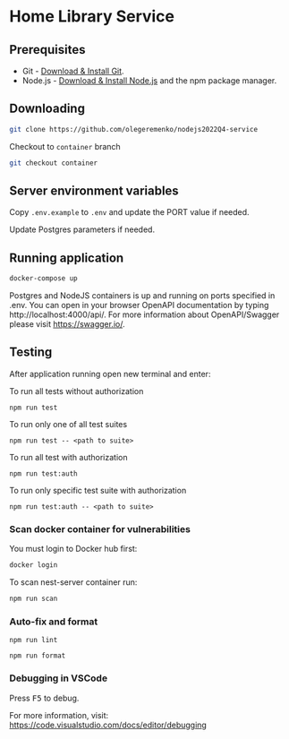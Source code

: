 # Home Library Service

## Prerequisites

- Git - [Download & Install Git](https://git-scm.com/downloads).
- Node.js - [Download & Install Node.js](https://nodejs.org/en/download/) and the npm package manager.

## Downloading

```bash
git clone https://github.com/olegeremenko/nodejs2022Q4-service
```

Checkout to `container` branch

```bash
git checkout container
```

## Server environment variables

Copy `.env.example` to `.env` and update the PORT value if needed.

Update Postgres parameters if needed.

## Running application

```bash
docker-compose up
```

Postgres and NodeJS containers is up and running on ports specified in .env.
You can open in your browser OpenAPI documentation by typing http://localhost:4000/api/.
For more information about OpenAPI/Swagger please visit https://swagger.io/.

## Testing

After application running open new terminal and enter:

To run all tests without authorization

```
npm run test
```

To run only one of all test suites

```
npm run test -- <path to suite>
```

To run all test with authorization

```
npm run test:auth
```

To run only specific test suite with authorization

```
npm run test:auth -- <path to suite>
```

### Scan docker container for vulnerabilities

You must login to Docker hub first:

```bash
docker login
```

To scan nest-server container run:

```bash
npm run scan
```

### Auto-fix and format

```
npm run lint
```

```
npm run format
```

### Debugging in VSCode

Press <kbd>F5</kbd> to debug.

For more information, visit: https://code.visualstudio.com/docs/editor/debugging
